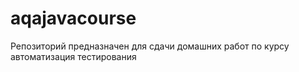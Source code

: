 # aqajavacourse
Репозиторий предназначен для сдачи домашних работ по курсу автоматизация тестирования

